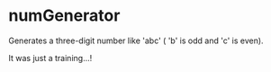 # numGenerator
Generates a three-digit number like 'abc' ( 'b' is odd and 'c' is even).

It was just a training...!
